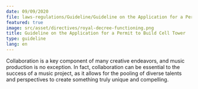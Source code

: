 ```yaml
---
date: 09/09/2020
file: laws-regulations/Guideline/Guideline on the Application for a Permit to Build Cell Tower.pdf
featured: true
image: src/asset/directives/royal-decree-functioning.png
title: Guideline on the Application for a Permit to Build Cell Tower
type: guideline
lang: en
---
```


Collaboration is a key component of many creative endeavors, and music production is no exception. In fact, collaboration can be essential to the success of a music project, as it allows for the pooling of diverse talents and perspectives to create something truly unique and compelling.
